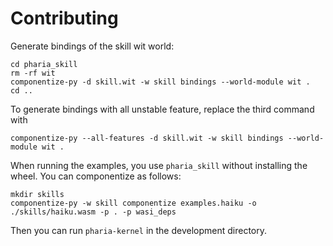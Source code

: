 # Contributing

Generate bindings of the skill wit world:

```shell
cd pharia_skill
rm -rf wit
componentize-py -d skill.wit -w skill bindings --world-module wit .
cd ..
```

To generate bindings with all unstable feature, replace the third command with

```shell
componentize-py --all-features -d skill.wit -w skill bindings --world-module wit .
```

When running the examples, you use `pharia_skill` without installing the wheel. You can componentize as follows:

```shell
mkdir skills
componentize-py -w skill componentize examples.haiku -o ./skills/haiku.wasm -p . -p wasi_deps
```

Then you can run `pharia-kernel` in the development directory.
